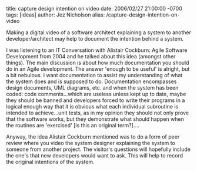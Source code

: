 title: capture design intention on video
date: 2006/02/27 21:00:00 -0700
tags: [ideas]
author: Jez Nicholson
alias: /capture-design-intention-on-video

Making a digital video of a software architect explaining a system to another developer/architect may help to document the intention behind a system.

I was listening to an IT Conversation with Alistair Cockburn: Agile Software Development from 2004 and he talked about this idea (amongst other things). The main discussion is about how much documentation you should do in an Agile development. The answer 'enough to be useful' is alright, but a bit nebulous. I want documentation to assist my understanding of what the system does and is supposed to do. Documentation encompasses design documents, UML diagrams, etc. and when the system has been coded: code comments...which are useless unless kept up to date, maybe they should be banned and developers forced to write their programs in a logical enough way that it is obvious what each individual subroutine is intended to achieve...unit tests, as in my opinion they should not only prove that the software works, but they demonstrate what should happen when the routines are 'exercised' [is this an original term?]....

Anyway, the idea Alistair Cockburn mentioned was to do a form of peer review where you video the system designer explaining the system to someone from another project. The visitor's questions will hopefully include the one's that new developers would want to ask. This will help to record the original intentions of the system.